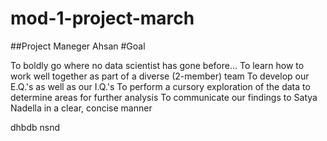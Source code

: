 # mod-1-project-march

##Project Maneger
Ahsan
#Goal

To boldly go where no data scientist has gone before...
To learn how to work well together as part of a diverse (2-member) team
To develop our E.Q.'s as well as our I.Q.'s
To perform a cursory exploration of the data to determine areas for further analysis
To communicate our findings to Satya Nadella in a clear, concise manner


dhbdb
nsnd
